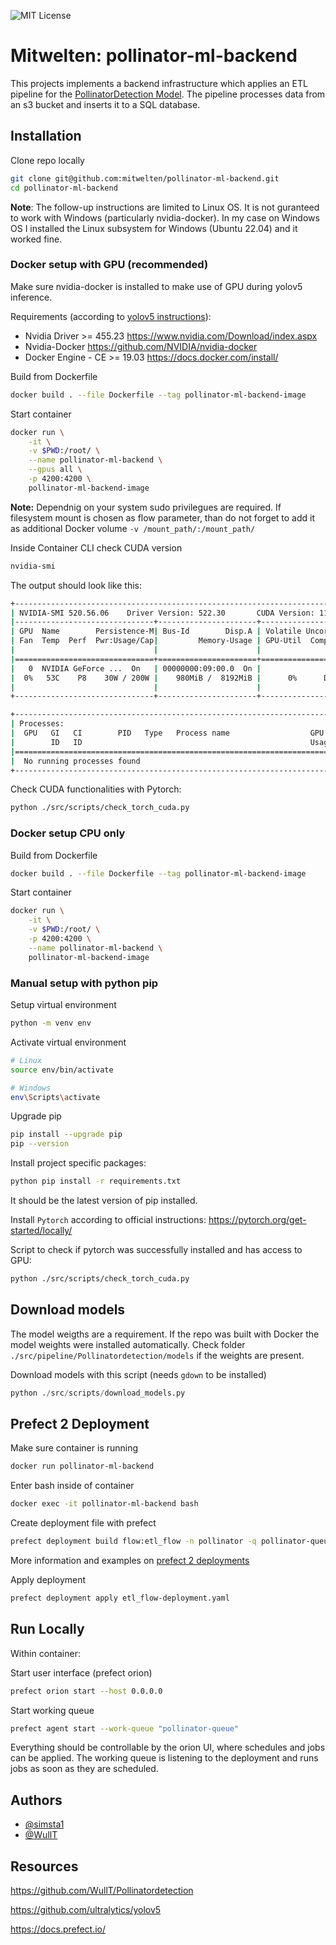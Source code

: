 
![MIT License](https://img.shields.io/badge/Organization-Mitwelten-green)


# Mitwelten: pollinator-ml-backend

This projects implements a backend infrastructure which applies an ETL pipeline for the [PollinatorDetection Model](https://github.com/WullT/Pollinatordetection). The pipeline processes data from an s3 bucket and inserts it to a SQL database.

## Installation

Clone repo locally
```bash
git clone git@github.com:mitwelten/pollinator-ml-backend.git
cd pollinator-ml-backend
```

**Note**:
The follow-up instructions are limited to Linux OS. It is not guranteed to work with Windows (particularly nvidia-docker). In my case on Windows OS I installed the Linux subsystem for Windows (Ubuntu 22.04) and it worked fine.

### Docker setup with GPU (recommended)
Make sure nvidia-docker is installed to make use of GPU during yolov5 inference. 

Requirements (according to [yolov5 instructions](https://github.com/ultralytics/yolov5/wiki/Docker-Quickstart)):

- Nvidia Driver >= 455.23 https://www.nvidia.com/Download/index.aspx
- Nvidia-Docker https://github.com/NVIDIA/nvidia-docker
- Docker Engine - CE >= 19.03 https://docs.docker.com/install/

Build from Dockerfile
```bash
docker build . --file Dockerfile --tag pollinator-ml-backend-image
```

Start container
```bash
docker run \
    -it \
    -v $PWD:/root/ \
    --name pollinator-ml-backend \
    --gpus all \
    -p 4200:4200 \
    pollinator-ml-backend-image
```
**Note:** Dependnig on your system sudo privilegues are required. If filesystem mount is chosen as flow parameter, than do not forget to add it as additional Docker volume `-v /mount_path/:/mount_path/`

Inside Container CLI check CUDA version
```bash
nvidia-smi
```
The output should look like this:
```bash
+-----------------------------------------------------------------------------+
| NVIDIA-SMI 520.56.06    Driver Version: 522.30       CUDA Version: 11.8     |
|-------------------------------+----------------------+----------------------+
| GPU  Name        Persistence-M| Bus-Id        Disp.A | Volatile Uncorr. ECC |
| Fan  Temp  Perf  Pwr:Usage/Cap|         Memory-Usage | GPU-Util  Compute M. |
|                               |                      |               MIG M. |
|===============================+======================+======================|
|   0  NVIDIA GeForce ...  On   | 00000000:09:00.0  On |                  N/A |
|  0%   53C    P8    30W / 200W |    980MiB /  8192MiB |      0%      Default |
|                               |                      |                  N/A |
+-------------------------------+----------------------+----------------------+

+-----------------------------------------------------------------------------+
| Processes:                                                                  |
|  GPU   GI   CI        PID   Type   Process name                  GPU Memory |
|        ID   ID                                                   Usage      |
|=============================================================================|
|  No running processes found                                                 |
+-----------------------------------------------------------------------------+
```
Check CUDA functionalities with Pytorch:
```bash
python ./src/scripts/check_torch_cuda.py
```

### Docker setup CPU only

Build from Dockerfile
```bash
docker build . --file Dockerfile --tag pollinator-ml-backend-image
```

Start container
```bash
docker run \
    -it \
    -v $PWD:/root/ \
    -p 4200:4200 \
    --name pollinator-ml-backend \
    pollinator-ml-backend-image
```

### Manual setup with python pip

Setup virtual environment 

```bash
python -m venv env
```

Activate virtual environment
```bash
# Linux
source env/bin/activate

# Windows
env\Scripts\activate
```

Upgrade pip
```bash
pip install --upgrade pip
pip --version
```
Install project specific packages:
```bash
python pip install -r requirements.txt
```
It should be the latest version of pip installed.


Install `Pytorch` according to official instructions: https://pytorch.org/get-started/locally/

Script to check if pytorch was successfully installed and has access to GPU:
```bash
python ./src/scripts/check_torch_cuda.py
```

## Download models

The model weigths are a requirement. If the repo was built with Docker the model weights were installed automatically. Check folder `./src/pipeline/Pollinatordetection/models` if the weights are present.

Download models with this script (needs `gdown` to be installed)
```python
python ./src/scripts/download_models.py
```


## Prefect 2 Deployment

Make sure container is running
```bash
docker run pollinator-ml-backend
```

Enter bash inside of container
```bash
docker exec -it pollinator-ml-backend bash
```

Create deployment file with prefect
```bash
prefect deployment build flow:etl_flow -n pollinator -q pollinator-queue
```
More information and examples on [prefect 2 deployments](https://docs.prefect.io/concepts/deployments/)

Apply deployment
```bash
prefect deployment apply etl_flow-deployment.yaml
```


## Run Locally 
Within container: 

Start user interface (prefect orion)
```bash
prefect orion start --host 0.0.0.0
```

Start working queue
```bash
prefect agent start --work-queue "pollinator-queue"
```
Everything should be controllable by the orion UI, where schedules and jobs can be applied. The working queue is listening to the deployment and runs jobs as soon as they are scheduled.



## Authors

- [@simsta1](https://www.github.com/https://github.com/simsta1)
- [@WullT](https://github.com/WullT)

## Resources

https://github.com/WullT/Pollinatordetection

https://github.com/ultralytics/yolov5

https://docs.prefect.io/
